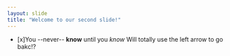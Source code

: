 ```yaml
---
layout: slide
title: "Welcome to our second slide!"
---
```

- [x]You --never-- **know** until you *know*
Will totally use the left arrow to go bakc!?
